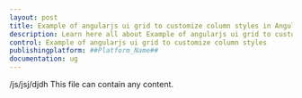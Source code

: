```yaml
---
layout: post
title: Example of angularjs ui grid to customize column styles in Angular Grid component | Syncfusion
description: Learn here all about Example of angularjs ui grid to customize column styles in Syncfusion ##Platform_Name## Grid component of Syncfusion Essential JS 2 and more.
control: Example of angularjs ui grid to customize column styles 
publishingplatform: ##Platform_Name##
documentation: ug
---
```


/js/jsj/djdh
This file can contain any content.